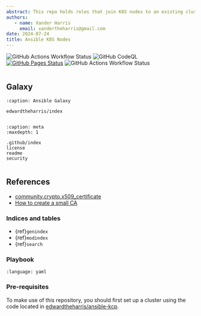 ```yaml
---
abstract: This repo holds roles that join K8S nodes to an existing cluster.
authors:
   - name: Xander Harris
     email: xandertheharris@gmail.com
date: 2024-07-24
title: Ansible K8S Nodes
---
```


![GitHub Actions Workflow Status](https://img.shields.io/github/actions/workflow/status/edwardtheharris/ansible-k8s-ca/ansible.yml?branch=main&style=flat-square&logo=ansible&label=Ansible%20Lint)
![GitHub CodeQL](https://img.shields.io/github/actions/workflow/status/edwardtheharris/ansible-k8s-ca/codeql.yml?branch=main&style=flat-square&logo=githubactions&label=CodeQL)
[![GitHub Pages Status](https://img.shields.io/github/actions/workflow/status/edwardtheharris/ansible-k8s-ca/pages.yml?branch=main&style=flat-square&logo=githubpages&label=GitHub%20Pages)](https://edwardtheharris.github.io/ansible-k8s-ca/)
![GitHub Actions Workflow Status](https://img.shields.io/github/actions/workflow/status/edwardtheharris/ansible-k8s-ca/shell.yml?branch=main&style=flat-square&logo=gnubash&label=ShellCheck)

```{index} ansible; roles
```

## Galaxy

```{toctree}
:caption: Ansible Galaxy

edwardtheharris/index
```

```{index} ansible; galaxy
```

```{toctree}
:caption: meta
:maxdepth: 1

.github/index
license
readme
security
```

```{index} metadata; repository
```

## References

- [community.crypto.x509_certificate](https://docs.ansible.com/ansible/latest/collections/community/crypto/x509_certificate_module.html)
- [How to create a small CA](https://docs.ansible.com/ansible/latest/collections/community/crypto/docsite/guide_ownca.html)

### Indices and tables

- {ref}`genindex`
- {ref}`modindex`
- {ref}`search`

### Playbook

```{literalinclude} /site.yml
:language: yaml
```

### Pre-requisites

To make use of this repository, you should first set up a cluster using the
code located in
[edwardtheharris/ansible-kcp](https://github.com/edwardtheharris/ansible-kcp).
